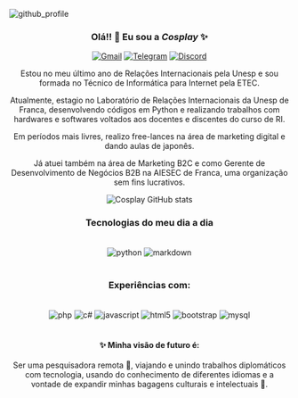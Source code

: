 ![github_profile](https://user-images.githubusercontent.com/89868399/201363594-83cdefeb-4a0d-4392-84d0-5e56c9636af0.png)

<div align="center">

### Olá!! 👋 Eu sou a *Cosplay* ✨

[![Gmail](https://img.shields.io/badge/Gmail-D14836?style=for-the-badge&logo=gmail&logoColor=white)](diioriocintia@gmail.com)
[![Telegram](https://img.shields.io/badge/Telegram-2CA5E0?style=for-the-badge&logo=telegram&logoColor=white)](@cosplayunesp)
[![Discord](https://img.shields.io/badge/Discord-7289DA?style=for-the-badge&logo=discord&logoColor=white)](Cosplay)


Estou no meu último ano de Relações Internacionais pela Unesp e sou formada no Técnico de Informática para Internet pela ETEC. 

Atualmente, estagio no Laboratório de Relações Internacionais da Unesp de Franca, desenvolvendo códigos em Python e realizando trabalhos com hardwares e softwares voltados aos docentes e discentes do curso de RI. 

Em períodos mais livres, realizo free-lances na área de marketing digital e dando aulas de japonês.  

Já atuei também na área de Marketing B2C e como Gerente de Desenvolvimento de Negócios B2B na AIESEC de Franca, uma organização sem fins lucrativos. 


![Cosplay GitHub stats](https://github-readme-stats.vercel.app/api?username=cintiadiiorio&show_icons=true&theme=tokyonight) 


### Tecnologias do meu dia a dia 
<div style="display: inline_block"><br/>
 <img align="center" alt="python" src="https://img.shields.io/badge/Python-14354C?style=for-the-badge&logo=python&logoColor=white" /> 
 <img align="center" alt="markdown" src="https://img.shields.io/badge/Markdown-000000?style=for-the-badge&logo=markdown&logoColor=white" />
</div> 
<br/>

 
 ### Experiências com:
 <div style="display: inline_block"><br/>
 <img align="center" alt="php" src="https://img.shields.io/badge/PHP-777BB4?style=for-the-badge&logo=php&logoColor=white" /> 
 <img align="center" alt="c#" src="https://img.shields.io/badge/C%23-239120?style=for-the-badge&logo=c-sharp&logoColor=white" />
 <img align="center" alt="javascript" src="https://img.shields.io/badge/JavaScript-F7DF1E?style=for-the-badge&logo=javascript&logoColor=black" />
 <img align="center" alt="html5" src="https://img.shields.io/badge/HTML5-E34F26?style=for-the-badge&logo=html5&logoColor=white" />
 <img align="center" alt="bootstrap" src="https://img.shields.io/badge/Bootstrap-563D7C?style=for-the-badge&logo=bootstrap&logoColor=white" />
 <img align="center" alt="mysql" src="https://img.shields.io/badge/MySQL-00000F?style=for-the-badge&logo=mysql&logoColor=white" />
</div> 
<br/>


#### ✨ Minha visão de futuro é:
Ser uma pesquisadora remota 🔭, viajando e unindo trabalhos diplomáticos com tecnologia, usando do conhecimento de diferentes idiomas e a vontade de expandir minhas bagagens culturais e intelectuais 🌱.
 
 </div>
